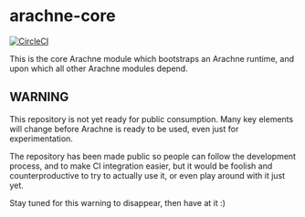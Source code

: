# arachne-core

[![CircleCI](https://circleci.com/gh/arachne-framework/arachne-core/tree/master.svg?style=shield&circle-token=d25784e9a1041fe6b7ac7bd4ea64641bcc3c1a77)](https://circleci.com/gh/arachne-framework/arachne-core/tree/master)

This is the core Arachne module which bootstraps an Arachne runtime,
and upon which all other Arachne modules depend.

## WARNING

This repository is not yet ready for public consumption. Many key
elements will change before Arachne is ready to be used, even just for
experimentation.

The repository has been made public so people can follow the
development process, and to make CI integration easier, but it would
be foolish and counterproductive to try to actually use it, or even
play around with it just yet.

Stay tuned for this warning to disappear, then have at it :)

